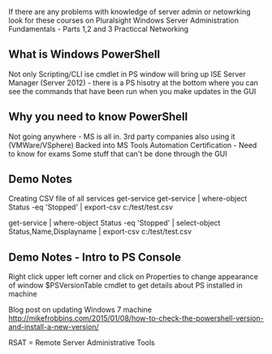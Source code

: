 If there are any problems with knowledge of server admin or netowrking look for these courses on Pluralsight
    Windows Server Administration Fundamentals - Parts 1,2 and 3
    Practiccal Networking

## What is Windows PowerShell
Not only Scripting/CLI
ise cmdlet in PS window will bring up ISE
Server Manager (Server 2012) - there is a PS hisotry at the bottom where you can see the commands that have been run when you make updates in the GUI

## Why you need to know PowerShell
Not going anywhere - MS is all in. 3rd party companies also using it (VMWare/VSphere)
Backed into MS Tools
Automation
Certification - Need to know for exams
Some stuff that can't be done through the GUI

## Demo Notes
Creating CSV file of all services
get-service
get-service | where-object Status -eq 'Stopped' | export-csv c:/test/test.csv

get-service | where-object Status -eq 'Stopped' | select-object Status,Name,Displayname | export-csv c:/test/test.csv

## Demo Notes - Intro to PS Console
Right click upper left corner and click on Properties to change appearance of window
$PSVersionTable cmdlet to get details about PS installed in machine

Blog post on updating Windows 7 machine
http://mikefrobbins.com/2015/01/08/how-to-check-the-powershell-version-and-install-a-new-version/

RSAT = Remote Server Administrative Tools